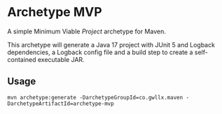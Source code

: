 # Archetype MVP

A simple Minimum Viable *Project* archetype for Maven.

This archetype will generate a Java 17 project with JUnit 5 and Logback
dependencies, a Logback config file and a build step to create a self-contained
executable JAR.

## Usage

```shell
mvn archetype:generate -DarchetypeGroupId=co.gwllx.maven -DarchetypeArtifactId=archetype-mvp
```
